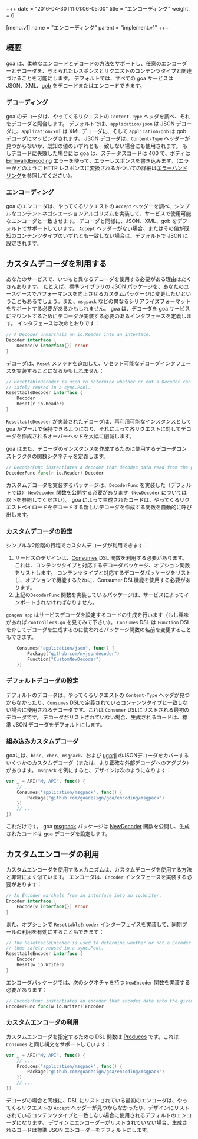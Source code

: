 +++
date = "2016-04-30T11:01:06-05:00"
title = "エンコーディング"
weight = 6

[menu.v1]
name = "エンコーディング"
parent = "implement.v1"
+++

## 概要

goa は、柔軟なエンコードとデコードの方法をサポートし、任意のエンコーダーとデコーダを、与えられたレスポンスとリクエストのコンテンツタイプと関連づけることを可能にします。
デフォルトでは、すべての goa サービスは JSON、XML、[gob](https://golang.org/pkg/encoding/gob/) をデコードまたはエンコードできます。

### デコーディング

goa のデコーダは、やってくるリクエストの `Content-Type` ヘッダを調べ、それをデコーダと照合します。
デフォルトでは、`application/json` は JSON デコーダに、`application/xml` は XML デコーダに、そして `application/gob` は gob デコーダにマッピングされます。
JSON デコーダは、`Content-Type` ヘッダーが見つからないか、既知の値のいずれとも一致しない場合にも使用されます。
もしデコードに失敗した場合には goa は、ステータスコードは 400 で、ボディは [ErrInvalidEncoding](/v1/reference/goa/#a-name-pkg-variables-variables-a) エラーを使って、エラーレスポンスを書き込みます。（エラーがどのように HTTP レスポンスに変換されるかついての詳細は[エラーハンドリング](/ja/v1/implement/error_handling/)を参照してください）。

### エンコーディング

goa のエンコーダは、やってくるリクエストの `Accept` ヘッダーを調べ、シンプルなコンテントネゴシエーションアルゴリズムを実装して、サービスで使用可能なエンコーダと一致させます。
デコーダと同様に、JSON、XML、gob をデフォルトでサポートしています。
`Accept` ヘッダーがない場合、またはその値が既知のコンテンツタイプのいずれとも一致しない場合は、デフォルトで JSON に設定されます。

## カスタムデコーダを利用する

あなたのサービスで、いつもと異なるデコーダを使用する必要がある理由はたくさんあります。
たとえば、標準ライブラリの JSON パッケージを、あなたのユースケースでパフォーマンスを向上させるカスタムパッケージに変更したいということもあるでしょう。また、`msgpack` などの異なるシリアライズフォーマットをサポートする必要があるかもしれません。
goa は、デコーダを goa サービスにマウントするためにデコーダが実装する必要のあるインタフェースを定義します。
インタフェースは次のとおりです：

```go
// A Decoder unmarshals an io.Reader into an interface.
Decoder interface {
	Decode(v interface{}) error
}
```

デコーダは、`Reset` メソッドを追加した、リセット可能なデコーダインタフェースを実装することになるかもしれません：

```go
// ResettableDecoder is used to determine whether or not a Decoder can be reset and thus
// safely reused in a sync.Pool.
ResettableDecoder interface {
	Decoder
	Reset(r io.Reader)
}
```

`ResettableDecoder` が実装されたデコーダは、再利用可能なインスタンスとして goa がプールで保持できるようになり、それによって各リクエストに対してデコーダを作成されるオーバーヘッドを大幅に削減します。

goa はまた、デコーダのインスタンスを作成するために使用するデコーダコンストラクタの関数シグネチャを定義します。

```go
// DecoderFunc instantiates a decoder that decodes data read from the given io reader.
DecoderFunc func(r io.Reader) Decoder
```

カスタムデコーダを実装するパッケージは、`DecoderFunc` を実装した（デフォルトでは） `NewDecoder` 関数を公開する必要があります（`NewDecoder` については以下を参照してください）。
goa によって生成されたコードは、やってくるリクエストペイロードをデコードする新しいデコーダを作成する関数を自動的に呼び出します。

### カスタムデコーダの設定

シンプルな2段階の行程でカスタムデコーダが利用できます：

1. サービスのデザインは、[Consumes](/v1/reference/goa/design/apidsl/#Consumes) DSL 関数を利用する必要があります。これは、コンテンツタイプと対応するデコーダパッケージ、オプション関数をリストします。
コンテンツタイプと対応するデコーダパッケージをリストし、オプションで機能するために、Consumer DSL機能を使用する必要があります。
2. 上記の`DecoderFunc` 関数を実装しているパッケージは、サービスによってインポートされなければなりません。

`goagen app` はサービスデコーダを設定するコードの生成を行います（もし興味があれば `controllers.go` を見てみて下さい）。
`Consumes` DSL は `Function` DSL を介してデコーダを生成するのに使われるパッケージ関数の名前を変更することもできます。

```go
    Consumes("application/json", func() {
        Package("github.com/myjsondecoder")
        Function("CustomNewDecoder")
    })
```

### デフォルトデコーダの設定

デフォルトのデコーダは、やってくるリクエストの `Content-Type` ヘッダが見つからなかったり、`Consumes` DSLで定義されているコンテンツタイプと一致しない場合に使用されるデコーダです。これは `Consumer` DSLにリストされる最初のデコーダです。
デコーダがリストされていない場合、生成されるコードは、標準 JSON デコーダをデフォルトにします。

### 組み込みカスタムデコーダ

goaには、`binc`、`cbor`、`msgpack`、および [ugorji](https://github.com/ugorji/go/tree/master/codec) のJSONデコーダをカバーするいくつかのカスタムデコーダ（または、より正確な外部デコーダへのアダプタ）があります。
`msgpack` を例にすると、デザインは次のようになります：

```go
var _ = API("My API", func() {
    // ...
    Consumes("application/msgpack", func() {
        Package("github.com/goadesign/goa/encoding/msgpack")
    })
    // ...
})
```

これだけです。
goa [msgpack](/v1/reference/goa/encoding/msgpack/) パッケージは [NewDecoder](/v1/reference/goa/encoding/msgpack/#NewDecoder) 関数を公開し、生成されたコードは goa デコーダを設定します。

## カスタムエンコーダの利用

カスタムエンコーダを使用するメカニズムは、カスタムデコーダを使用する方法と非常によく似ています。
エンコーダは、`Encoder` インタフェースを実装する必要があります：

```go
// An Encoder marshals from an interface into an io.Writer.
Encoder interface {
	Encode(v interface{}) error
}
```

また、オプションで `ResettableEncoder` インターフェイスを実装して、同期プールの利用を有効にすることもできます：

```go
// The ResettableEncoder is used to determine whether or not a Encoder can be reset and
// thus safely reused in a sync.Pool.
ResettableEncoder interface {
	Encoder
	Reset(w io.Writer)
}
```

エンコーダパッケージでは、次のシグネチャを持つ `NewEncoder` 関数を実装する必要があります：

```go
// EncoderFunc instantiates an encoder that encodes data into the given writer.
EncoderFunc func(w io.Writer) Encoder
```

### カスタムエンコーダの利用

カスタムエンコーダを指定するための DSL 関数は [Produces](/v1/reference/goa/design/apidsl/#Produces) です。これは `Consumes` と同じ構文をサポートしています：

```go
var _ = API("My API", func() {
    // ...
    Produces("application/msgpack", func() {
        Package("github.com/goadesign/goa/encoding/msgpack")
    })
    // ...
})
```

デコーダの場合と同様に、DSL にリストされている最初のエンコーダは、やってくるリクエストの `Accept` ヘッダーが見つからなかったり、デザインにリストされているコンテンツタイプと一致しない場合に使用されるデフォルトのエンコーダになります。
デザインにエンコーダーがリストされていない場合、生成されるコードは標準 JSON エンコーダーをデフォルトにします。
